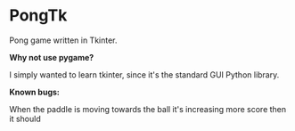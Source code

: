 # PongTk
Pong game written in Tkinter.

<b>Why not use pygame?</b>

I simply wanted to learn tkinter, since it's the standard GUI Python library.

<b>Known bugs:</b>

When the paddle is moving towards the ball it's increasing more score then it should
